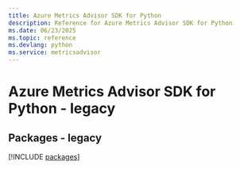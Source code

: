 ```yaml
---
title: Azure Metrics Advisor SDK for Python
description: Reference for Azure Metrics Advisor SDK for Python
ms.date: 06/23/2025
ms.topic: reference
ms.devlang: python
ms.service: metricsadvisor
---
```

# Azure Metrics Advisor SDK for Python - legacy
## Packages - legacy
[!INCLUDE [packages](metrics-advisor-index.md)]